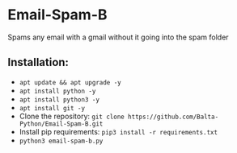 # Email-Spam-B
Spams any email with a gmail without it going into the spam folder

## Installation:
- `apt update && apt upgrade -y`
- `apt install python -y`
- `apt install python3 -y`
- `apt install git -y`
- Clone the repository: `git clone https://github.com/Balta-Python/Email-Spam-B.git`
- Install pip requirements: `pip3 install -r requirements.txt`
- `python3 email-spam-b.py`
